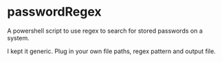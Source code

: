 # passwordRegex
A powershell script to use regex to search for stored passwords on a system.

I kept it generic. Plug in your own file paths, regex pattern and output file.
